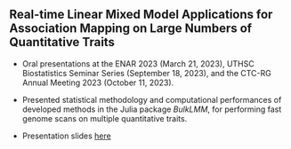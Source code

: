## Real-time Linear Mixed Model Applications for Association Mapping on Large Numbers of Quantitative Traits

- Oral presentations at the ENAR 2023 (March 21, 2023), UTHSC Biostatistics Seminar Series (September 18, 2023), and the CTC-RG Annual Meeting 2023 (October 11, 2023).

- Presented statistical methodology and computational performances of developed methods in the Julia package *BulkLMM*, for performing fast genome scans on multiple quantitative traits.

- Presentation slides [here](<../files/pubs/BulkLMM UTHSC Seminar.pdf>)
